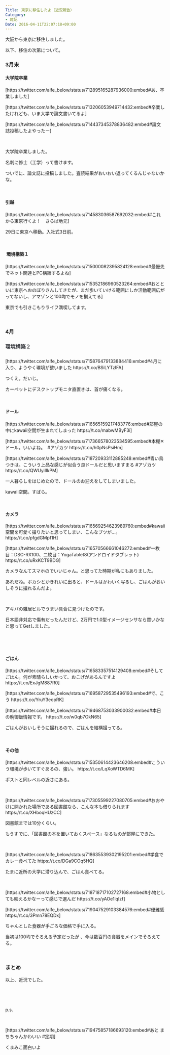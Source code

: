 ```yaml
---
Title: 東京に移住したよ（近況報告）
Category:
- 雑記
Date: 2016-04-11T22:07:18+09:00
---
```


<p>大阪から東京に移住しました。</p>
<p>以下、移住の次第について。</p>

### 3月末

<h4>大学院卒業</h4>
<p>[https://twitter.com/alfe_below/status/712895165287936000:embed#あ、卒業しました]</p>
<p>[https://twitter.com/alfe_below/status/713206053949714432:embed#卒業したけれども、いま大学で論文書いてるよ]</p>
<p>[https://twitter.com/alfe_below/status/714437345378836482:embed#論文誌投稿したよやったー]</p>
<p> </p>
<p>大学院卒業しました。</p>
<p>名刺に修士（工学）って書けます。</p>
<p>ついでに、論文誌に投稿しました。査読結果がおいおい返ってくるんじゃないかな。</p>
<p> </p>
<h4>引越 </h4>
<p>[https://twitter.com/alfe_below/status/714583036587692032:embed#これから東京行くよ！　さらば地元]</p>
<p>29日に東京へ移動。入社式3日前。</p>
<p> </p>
<h4> 環境構築１</h4>
<p>[https://twitter.com/alfe_below/status/715000082395824128:embed#最優先でネット関連とPC構築するよね]</p>
<p>[https://twitter.com/alfe_below/status/715352186960523264:embed#おとといに東京へおのぼりさんしてきたが、まだ歩いていける範囲にしか活動範囲広がってないし、アマゾンと100均でモノを揃えてる]</p>
<p>東京でも引きこもりライフ満喫してます。</p>
<p> </p>

### 4月

<h4 style="color: #3d3f44; font-family: 'Helvetica Neue', Helvetica, Arial, 'ヒラギノ角ゴ Pro W3', 'Hiragino Kaku Gothic Pro', メイリオ, Meiryo, 'ＭＳ Ｐゴシック', 'MS PGothic', sans-serif; font-size: 16px; font-style: normal; font-variant: normal; letter-spacing: normal; line-height: 27.2px; orphans: auto; text-align: start; text-indent: 0px; text-transform: none; white-space: normal; widows: 1; word-spacing: 0px; -webkit-text-stroke-width: 0px;">環境構築２</h4>
<p>[https://twitter.com/alfe_below/status/715876479133884416:embed#4月に入り、ようやく環境が整いました https://t.co/BSiLYTzIFA]</p>
<p>つくえ。だいじ。</p>
<p>カーペットにデスクトップモニタ直置きは、首が痛くなる。</p>
<p> </p>
<h4>ドール</h4>
<p>[https://twitter.com/alfe_below/status/716565159217483776:embed#部屋の中にkawaii空間が生まれてしまった https://t.co/mabwMByF3i]</p>
<p>[https://twitter.com/alfe_below/status/717366578023534595:embed#本棚✕ドール。いいよね。　#アゾカツ https://t.co/h0pNsPsiHm]</p>
<p>[https://twitter.com/alfe_below/status/718720933112885248:embed#青い鳥つきは。こういう上品な感じが似合う良ドールだと思いますまる #アゾカツ https://t.co/QWUyiIIkPM]</p>
<p>一人暮らしをはじめたので、ドールのお迎えをしてしまいました。</p>
<p>kawaii空間。すばら。</p>
<p> </p>
<h4>カメラ</h4>
<p>[https://twitter.com/alfe_below/status/716569254623989760:embed#kawaii空間を可愛く撮りたいと思ってしまい、こんなブツが…。 https://t.co/pfgdGMpf1H]</p>
<p>[https://twitter.com/alfe_below/status/716570566661046272:embed#一枚目：DSC-RX100、二枚目：YogaTablet8(アンドロイドタブレット) https://t.co/uRxKCT9BDG]</p>
<p>カメラなんてスマホのでいいじゃん。と思ってた時期が私にもありました。</p>
<p>あれだね。ボカシとかきれいに出ると、ドールはかわいく写るし、ごはんがおいしそうに撮れるんだよ。</p>
<p> </p>
<p>アキバの雑居ビルでうまい具合に見つけたのです。</p>
<p>日本語非対応で傷有だったんだけど、2万円で1.0型イメージセンサなら買いかなと思ってGetしました。</p>
<p> </p>
<p> </p>
<h4>ごはん</h4>
<p>[https://twitter.com/alfe_below/status/716583357514129408:embed#そしてごはん。何が素晴らしいかって、おこげがあるんですよ https://t.co/ExJgM887R0]</p>
<p>[https://twitter.com/alfe_below/status/716958729535496193:embed#で、こう https://t.co/YruY3eopRK]</p>
<p>[https://twitter.com/alfe_below/status/719468753033900032:embed#本日の晩御飯情報です。 https://t.co/w0qb7OkN65]</p>
<p>ごはんがおいしそうに撮れるので、ごはんを結構撮ってる。</p>
<p> </p>
<h4>その他</h4>
<p>[https://twitter.com/alfe_below/status/715350614423646208:embed#こういう環境が歩いてすぐあるの、強い。 https://t.co/LqXoWTD6MK]</p>
<p>ポストと同レベルの近さにある。</p>
<p> </p>
<p>[https://twitter.com/alfe_below/status/717305599227080705:embed#おおやけに開かれた場所である図書館なら、こんな本も借りられます https://t.co/XHboqHUzCC]</p>
<p>図書館までは10分くらい。</p>
<p>もうすでに、「図書館の本を置いておくスペース」なるものが部屋にできた。</p>
<p> </p>
<p>[https://twitter.com/alfe_below/status/718635539302195201:embed#学食でカレー食べてた https://t.co/DGa9COq5HQ]</p>
<p>たまに近所の大学に潜り込んで、ごはん食べてる。</p>
<p> </p>
<p>[https://twitter.com/alfe_below/status/718718717102727168:embed#小物としても映えるかなーって感じで選んだ https://t.co/yAOe1lqIzf]</p>
<p>[https://twitter.com/alfe_below/status/719047529103384576:embed#優雅感 https://t.co/3Pmn78EQDx]</p>
<p>ちゃんとした食器が手ごろな価格で手に入る。</p>
<p>当初は100均でそろえる予定だったが 、今は数百円の食器をメインでそろえてる。</p>
<p> </p>

### まとめ

<p>以上、近況でした。</p>
<p> </p>
<p> </p>
<p>p.s.</p>
<p> </p>
<p>[https://twitter.com/alfe_below/status/719475857186693120:embed#あと まちちゃんかわいい #定期]</p>
<p>くまみこ面白いよ</p>
<p> </p>
<p> </p>
<p> </p>
<p> </p>
